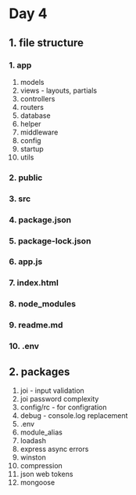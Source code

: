 # Day 4

## 1. file structure
### 1. app
1. models
1. views - layouts, partials  
1. controllers
1. routers
1. database
1. helper
1. middleware
1. config
1. startup
1. utils
### 2. public
### 3. src
### 4. package.json
### 5. package-lock.json
### 6. app.js
### 7. index.html
### 8. node_modules
### 9. readme.md
### 10. .env

## 2. packages 
1. joi - input validation
1. joi password complexity
1. config/rc - for configration
1. debug - console.log replacement
1. .env 
1. module_alias
1. loadash
1. express async errors
1. winston
1. compression 
1. json web tokens 
1. mongoose 



